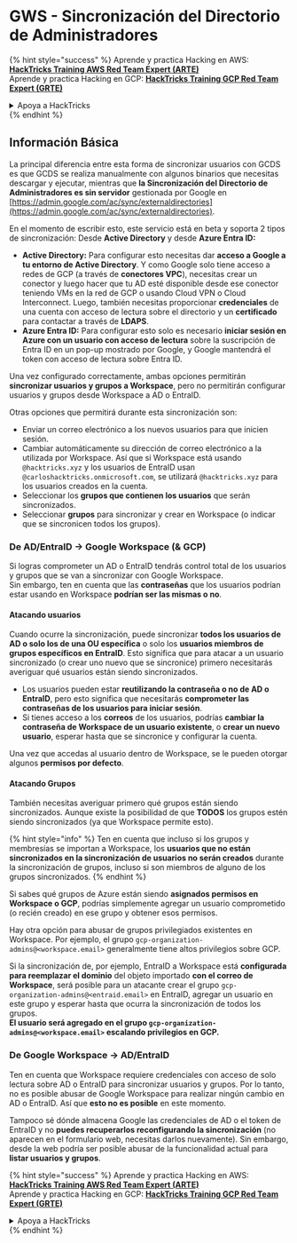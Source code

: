 # GWS - Sincronización del Directorio de Administradores

{% hint style="success" %}
Aprende y practica Hacking en AWS:<img src="../../../.gitbook/assets/image (1).png" alt="" data-size="line">[**HackTricks Training AWS Red Team Expert (ARTE)**](https://training.hacktricks.xyz/courses/arte)<img src="../../../.gitbook/assets/image (1).png" alt="" data-size="line">\
Aprende y practica Hacking en GCP: <img src="../../../.gitbook/assets/image (2).png" alt="" data-size="line">[**HackTricks Training GCP Red Team Expert (GRTE)**<img src="../../../.gitbook/assets/image (2).png" alt="" data-size="line">](https://training.hacktricks.xyz/courses/grte)

<details>

<summary>Apoya a HackTricks</summary>

* Revisa los [**planes de suscripción**](https://github.com/sponsors/carlospolop)!
* **Únete al** 💬 [**grupo de Discord**](https://discord.gg/hRep4RUj7f) o al [**grupo de telegram**](https://t.me/peass) o **síguenos** en **Twitter** 🐦 [**@hacktricks\_live**](https://twitter.com/hacktricks\_live)**.**
* **Comparte trucos de hacking enviando PRs a los** [**HackTricks**](https://github.com/carlospolop/hacktricks) y [**HackTricks Cloud**](https://github.com/carlospolop/hacktricks-cloud) repos de github.

</details>
{% endhint %}

## Información Básica

La principal diferencia entre esta forma de sincronizar usuarios con GCDS es que GCDS se realiza manualmente con algunos binarios que necesitas descargar y ejecutar, mientras que **la Sincronización del Directorio de Administradores es sin servidor** gestionada por Google en [https://admin.google.com/ac/sync/externaldirectories](https://admin.google.com/ac/sync/externaldirectories).

En el momento de escribir esto, este servicio está en beta y soporta 2 tipos de sincronización: Desde **Active Directory** y desde **Azure Entra ID:**

* **Active Directory:** Para configurar esto necesitas dar **acceso a Google a tu entorno de Active Directory**. Y como Google solo tiene acceso a redes de GCP (a través de **conectores VPC**), necesitas crear un conector y luego hacer que tu AD esté disponible desde ese conector teniendo VMs en la red de GCP o usando Cloud VPN o Cloud Interconnect. Luego, también necesitas proporcionar **credenciales** de una cuenta con acceso de lectura sobre el directorio y un **certificado** para contactar a través de **LDAPS**.
* **Azure Entra ID:** Para configurar esto solo es necesario **iniciar sesión en Azure con un usuario con acceso de lectura** sobre la suscripción de Entra ID en un pop-up mostrado por Google, y Google mantendrá el token con acceso de lectura sobre Entra ID.

Una vez configurado correctamente, ambas opciones permitirán **sincronizar usuarios y grupos a Workspace**, pero no permitirán configurar usuarios y grupos desde Workspace a AD o EntraID.

Otras opciones que permitirá durante esta sincronización son:

* Enviar un correo electrónico a los nuevos usuarios para que inicien sesión.
* Cambiar automáticamente su dirección de correo electrónico a la utilizada por Workspace. Así que si Workspace está usando `@hacktricks.xyz` y los usuarios de EntraID usan `@carloshacktricks.onmicrosoft.com`, se utilizará `@hacktricks.xyz` para los usuarios creados en la cuenta.
* Seleccionar los **grupos que contienen los usuarios** que serán sincronizados.
* Seleccionar **grupos** para sincronizar y crear en Workspace (o indicar que se sincronicen todos los grupos).

### De AD/EntraID -> Google Workspace (& GCP)

Si logras comprometer un AD o EntraID tendrás control total de los usuarios y grupos que se van a sincronizar con Google Workspace.\
Sin embargo, ten en cuenta que las **contraseñas** que los usuarios podrían estar usando en Workspace **podrían ser las mismas o no**.

#### Atacando usuarios

Cuando ocurre la sincronización, puede sincronizar **todos los usuarios de AD o solo los de una OU específica** o solo los **usuarios miembros de grupos específicos en EntraID**. Esto significa que para atacar a un usuario sincronizado (o crear uno nuevo que se sincronice) primero necesitarás averiguar qué usuarios están siendo sincronizados.

* Los usuarios pueden estar **reutilizando la contraseña o no de AD o EntraID**, pero esto significa que necesitarás **comprometer las contraseñas de los usuarios para iniciar sesión**.
* Si tienes acceso a los **correos** de los usuarios, podrías **cambiar la contraseña de Workspace de un usuario existente**, o **crear un nuevo usuario**, esperar hasta que se sincronice y configurar la cuenta.

Una vez que accedas al usuario dentro de Workspace, se le pueden otorgar algunos **permisos por defecto**.

#### Atacando Grupos

También necesitas averiguar primero qué grupos están siendo sincronizados. Aunque existe la posibilidad de que **TODOS** los grupos estén siendo sincronizados (ya que Workspace permite esto).

{% hint style="info" %}
Ten en cuenta que incluso si los grupos y membresías se importan a Workspace, los **usuarios que no están sincronizados en la sincronización de usuarios no serán creados** durante la sincronización de grupos, incluso si son miembros de alguno de los grupos sincronizados.
{% endhint %}

Si sabes qué grupos de Azure están siendo **asignados permisos en Workspace o GCP**, podrías simplemente agregar un usuario comprometido (o recién creado) en ese grupo y obtener esos permisos.

Hay otra opción para abusar de grupos privilegiados existentes en Workspace. Por ejemplo, el grupo `gcp-organization-admins@<workspace.email>` generalmente tiene altos privilegios sobre GCP.

Si la sincronización de, por ejemplo, EntraID a Workspace está **configurada para reemplazar el dominio** del objeto importado **con el correo de Workspace**, será posible para un atacante crear el grupo `gcp-organization-admins@<entraid.email>` en EntraID, agregar un usuario en este grupo y esperar hasta que ocurra la sincronización de todos los grupos.\
**El usuario será agregado en el grupo `gcp-organization-admins@<workspace.email>` escalando privilegios en GCP.**

### De Google Workspace -> AD/EntraID

Ten en cuenta que Workspace requiere credenciales con acceso de solo lectura sobre AD o EntraID para sincronizar usuarios y grupos. Por lo tanto, no es posible abusar de Google Workspace para realizar ningún cambio en AD o EntraID. Así que **esto no es posible** en este momento.

Tampoco sé dónde almacena Google las credenciales de AD o el token de EntraID y no **puedes recuperarlos reconfigurando la sincronización** (no aparecen en el formulario web, necesitas darlos nuevamente). Sin embargo, desde la web podría ser posible abusar de la funcionalidad actual para **listar usuarios y grupos**.

{% hint style="success" %}
Aprende y practica Hacking en AWS:<img src="../../../.gitbook/assets/image (1).png" alt="" data-size="line">[**HackTricks Training AWS Red Team Expert (ARTE)**](https://training.hacktricks.xyz/courses/arte)<img src="../../../.gitbook/assets/image (1).png" alt="" data-size="line">\
Aprende y practica Hacking en GCP: <img src="../../../.gitbook/assets/image (2).png" alt="" data-size="line">[**HackTricks Training GCP Red Team Expert (GRTE)**<img src="../../../.gitbook/assets/image (2).png" alt="" data-size="line">](https://training.hacktricks.xyz/courses/grte)

<details>

<summary>Apoya a HackTricks</summary>

* Revisa los [**planes de suscripción**](https://github.com/sponsors/carlospolop)!
* **Únete al** 💬 [**grupo de Discord**](https://discord.gg/hRep4RUj7f) o al [**grupo de telegram**](https://t.me/peass) o **síguenos** en **Twitter** 🐦 [**@hacktricks\_live**](https://twitter.com/hacktricks\_live)**.**
* **Comparte trucos de hacking enviando PRs a los** [**HackTricks**](https://github.com/carlospolop/hacktricks) y [**HackTricks Cloud**](https://github.com/carlospolop/hacktricks-cloud) repos de github.

</details>
{% endhint %}
